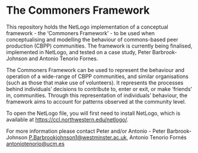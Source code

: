 # The Commoners Framework

This repository holds the NetLogo implementation of a conceptual framework - the ‘Commoners Framework’ - to be used when conceptualising and modelling the behaviour of commons-based peer production (CBPP) communities. The framework is currently being finalised, implemented in NetLogo, and tested on a case study, Peter Barbrook-Johnson and Antonio Tenorio Fornes.

The Commoners Framework can be used to represent the behaviour and operation of a wide-range of CBPP communities, and similar organisations (such as those that make use of volunteers). It represents the processes behind individuals’ decisions to contribute to, enter or exit, or make ‘friends’ in, communities. Through this representation of individuals’ behaviour, the framework aims to account for patterns observed at the community level.

To open the NetLogo file, you will first need to install NetLogo, which is available at https://ccl.northwestern.edu/netlogo/.

For more information please contact Peter and/or Antonio - Peter Barbrook-Johnson <P.Barbrookjohnson1@westminster.ac.uk>, Antonio Tenorio Fornés <antoniotenorio@ucm.es> 
